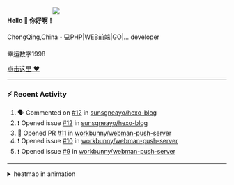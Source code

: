 

<img align="right" width="400" src="https://github-readme-stats.vercel.app/api?username=sunsgneayo&show_icons=true&text_color=24292e&bg_color=f7f4ed&hide_title=false" />


#### Hello 👋 你好啊！

ChongQing,China・💻PHP|WEB前端|GO|... developer 

幸运数字1998

[点击这里 :heart:](https://github.com/sunsgneayo)


---

### :zap: Recent Activity
<!--START_SECTION:activity-->
1. 🗣 Commented on [#12](https://github.com/sunsgneayo/hexo-blog/issues/12) in [sunsgneayo/hexo-blog](https://github.com/sunsgneayo/hexo-blog)
2. ❗️ Opened issue [#12](https://github.com/sunsgneayo/hexo-blog/issues/12) in [sunsgneayo/hexo-blog](https://github.com/sunsgneayo/hexo-blog)
3. 💪 Opened PR [#11](https://github.com/workbunny/webman-push-server/pull/11) in [workbunny/webman-push-server](https://github.com/workbunny/webman-push-server)
4. ❗️ Opened issue [#10](https://github.com/workbunny/webman-push-server/issues/10) in [workbunny/webman-push-server](https://github.com/workbunny/webman-push-server)
5. ❗️ Opened issue [#9](https://github.com/workbunny/webman-push-server/issues/9) in [workbunny/webman-push-server](https://github.com/workbunny/webman-push-server)
<!--END_SECTION:activity-->

---



<details>
<summary> heatmap in animation</summary>

[![github contribution grid snake animation](https://raw.githubusercontent.com/sunsgneayo/sunsgneayo/input/github-contribution-grid-snake.svg)](https://github.com/sunsgneayo)

</details>


<!--
 <details>

  <summary>contributions in 3D</summary>

 ![](https://raw.githubusercontent.com/sunsgneayo/sunsgneayo/profile-3d-contrib/profile-green.svg#gh-light-mode-only)
  ![](https://raw.githubusercontent.com/sunsgneayo/sunsgneayo/profile-3d-contrib/profile-night-green.svg#gh-dark-mode-only)

 </details>
 </p>
-->

